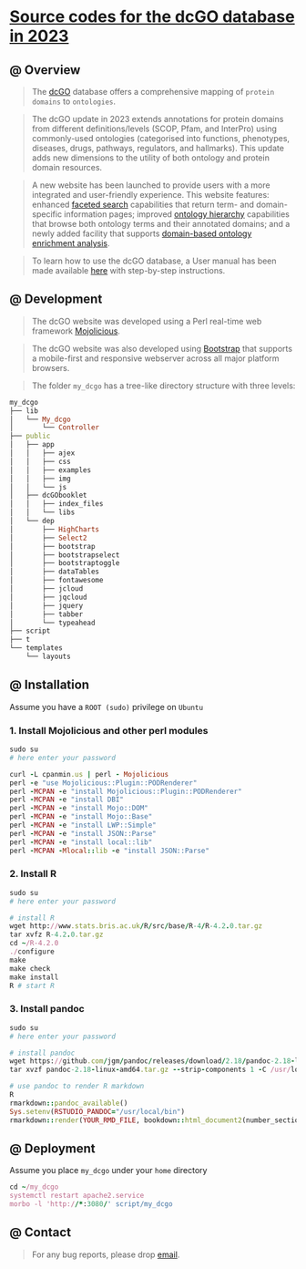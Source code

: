 # [Source codes for the dcGO database in 2023](https://github.com/hfang-bristol/dcGO)

## @ Overview

> The [dcGO](http://www.protdomainonto.pro/dcGO) database offers a comprehensive mapping of `protein domains` to `ontologies`.

> The dcGO update in 2023 extends annotations for protein domains from different definitions/levels (SCOP, Pfam, and InterPro) using commonly-used ontologies (categorised into functions, phenotypes, diseases, drugs, pathways, regulators, and hallmarks). This update adds new dimensions to the utility of both ontology and protein domain resources.

> A new website has been launched to provide users with a more integrated and user-friendly experience. This website features: enhanced [faceted search](http://www.protdomainonto.pro:3080/dcGO) capabilities that return term- and domain-specific information pages; improved [ontology hierarchy](http://www.protdomainonto.pro:3080/dcGO/hie) capabilities that browse both ontology terms and their annotated domains; and a newly added facility that  supports [domain-based ontology enrichment analysis](http://www.protdomainonto.pro:3080/dcGO/enrichment).

> To learn how to use the dcGO database, a User manual has been made available [here](http://www.protdomainonto.pro:3080/dcGObooklet/index.html) with step-by-step instructions.

## @ Development

> The dcGO website was developed using a Perl real-time web framework [Mojolicious](https://www.mojolicious.org).

> The dcGO website was also developed using [Bootstrap](https://getbootstrap.com) that supports a mobile-first and responsive webserver across all major platform browsers.

> The folder `my_dcgo` has a tree-like directory structure with three levels:
```ruby
my_dcgo
├── lib
│   └── My_dcgo
│       └── Controller
├── public
│   ├── app
│   │   ├── ajex
│   │   ├── css
│   │   ├── examples
│   │   ├── img
│   │   └── js
│   ├── dcGObooklet
│   │   ├── index_files
│   │   └── libs
│   └── dep
│       ├── HighCharts
│       ├── Select2
│       ├── bootstrap
│       ├── bootstrapselect
│       ├── bootstraptoggle
│       ├── dataTables
│       ├── fontawesome
│       ├── jcloud
│       ├── jqcloud
│       ├── jquery
│       ├── tabber
│       └── typeahead
├── script
├── t
└── templates
    └── layouts
```


## @ Installation

Assume you have a `ROOT (sudo)` privilege on `Ubuntu`

### 1. Install Mojolicious and other perl modules

```ruby
sudo su
# here enter your password

curl -L cpanmin.us | perl - Mojolicious
perl -e "use Mojolicious::Plugin::PODRenderer"
perl -MCPAN -e "install Mojolicious::Plugin::PODRenderer"
perl -MCPAN -e "install DBI"
perl -MCPAN -e "install Mojo::DOM"
perl -MCPAN -e "install Mojo::Base"
perl -MCPAN -e "install LWP::Simple"
perl -MCPAN -e "install JSON::Parse"
perl -MCPAN -e "install local::lib"
perl -MCPAN -Mlocal::lib -e "install JSON::Parse"
```

### 2. Install R

```ruby
sudo su
# here enter your password

# install R
wget http://www.stats.bris.ac.uk/R/src/base/R-4/R-4.2.0.tar.gz
tar xvfz R-4.2.0.tar.gz
cd ~/R-4.2.0
./configure
make
make check
make install
R # start R
```

### 3. Install pandoc

```ruby
sudo su
# here enter your password

# install pandoc
wget https://github.com/jgm/pandoc/releases/download/2.18/pandoc-2.18-linux-amd64.tar.gz
tar xvzf pandoc-2.18-linux-amd64.tar.gz --strip-components 1 -C /usr/local/

# use pandoc to render R markdown
R
rmarkdown::pandoc_available()
Sys.setenv(RSTUDIO_PANDOC="/usr/local/bin")
rmarkdown::render(YOUR_RMD_FILE, bookdown::html_document2(number_sections=F, theme="readable", hightlight="default"))
```


## @ Deployment

Assume you place `my_dcgo` under your `home` directory

```ruby
cd ~/my_dcgo
systemctl restart apache2.service
morbo -l 'http://*:3080/' script/my_dcgo
```

## @ Contact

> For any bug reports, please drop [email](mailto:fh12355@rjh.com.cn).



